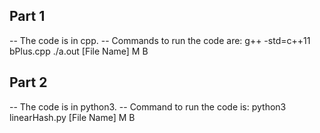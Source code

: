 ## Part 1
-- The code is in cpp. 
-- Commands to run the code are:
	g++ -std=c++11 bPlus.cpp
	./a.out [File Name] M B



## Part 2
-- The code is in python3.
-- Command to run the code is:
	python3 linearHash.py [File Name] M B